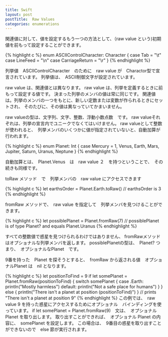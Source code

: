 ```yaml
---
title: Swift
layout: post
postTitle:  Raw Values
categories: enumerations
---
```


関連値に対して、値を設定するもう一つの方法として、（raw value という)初期値を前もって設定することができます。

{% highlight c %}
enum ASCIIControlCharacter: Character {
    case Tab = "\t"
    case LineFeed = "\n"
    case CarriageReturn = "\r"
}
{% endhighlight %}

列挙値　ASCIIControlCharacter　のために　raw value が　Charactor型で宣言されています。
列挙値は、　ASCII制御文字が設定されています。

raw value は、関連値とは異なります。
raw value は、列挙を定義するときに前もって設定する値です。
決まった列挙のメンバの値は常に同じです。
関連値は。列挙のメンバの一つをもとに、新しい定数または変数が作られるときにセットされ、
そのたびに、その値は異なっていてかまいません。

raw valueの型は、文字列、文字、整数、浮動小数点数　です。
raw valueそれぞれは、列挙の宣言内でユニークでなくてはいけません。
raw valueとして整数が使われると、　列挙メンバのいくつかに値が指定されていないと、自動加算が行われます。

{% highlight c %}
enum Planet: Int {
    case Mercury = 1, Venus, Earth, Mars, Jupiter, Saturn, Uranus, Neptune
}
{% endhighlight %}

自動加算とは、　Planet.Venus　は　raw value ２　を持つということで、　その続きも同様です。

toRaw メソッド　で　列挙メンバの　raw value にアクセスできます

{% highlight c %}
let earthsOrder = Planet.Earth.toRaw()
// earthsOrder is 3
{% endhighlight %}

fromRaw メソッドで、　raw value を指定して　列挙メンバを見つけることができます。

{% highlight c %}
let possiblePlanet = Planet.fromRaw(7)
// possiblePlanet is of type Planet? and equals Planet.Uranus
{% endhighlight %}

すべての整数値で惑星を見つけられるわけではありません、
fromRawメソッドはオプショナルな列挙メンバを返します。
possiblePlanetの型は、　Planet? つまり、　オプショナルなPlanet　です。

9番を持った　Planet を探そうとすると、　fromRaw から返される値　オプショナルPlanet は　nil となります。

{% highlight c %}
let positionToFind = 9
if let somePlanet = Planet.fromRaw(positionToFind) {
    switch somePlanet {
    case .Earth:
        println("Mostly harmless")
    default:
        println("Not a safe place for humans")
    }
} else {
    println("There isn't a planet at position \(positionToFind)")
}
// prints "There isn't a planet at position 9"
{% endhighlight %}
この例では、　raw value 9 を持った惑星にアクセスするためにオプショナル　バインディングを使っています。
if let somePlanet = Planet.fromRaw(9)　文は、　オプショナル Planet を取り出します。
取り出すことができれば、　オプショナル Planet の内容に、　somePlanet を設定します。
この場合は、　9番目の惑星を取り出すことができないので　else 節が実行されます。

